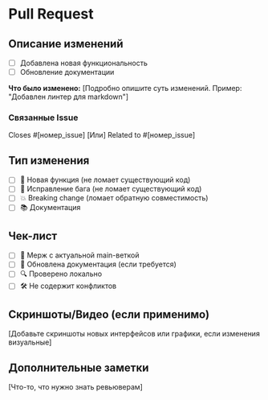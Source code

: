 # Pull Request

## Описание изменений

- [ ] Добавлена новая функциональность
- [ ] Обновление документации

**Что было изменено:**
[Подробно опишите суть изменений. Пример:
"Добавлен линтер для markdown"]

### Связанные Issue

Closes #[номер_issue]
[Или] Related to #[номер_issue]

## Тип изменения

- [ ] 🚀 Новая функция (не ломает существующий код)
- [ ] 🐛 Исправление бага (не ломает существующий код)
- [ ] 💥 Breaking change (ломает обратную совместимость)
- [ ] 📚 Документация

## Чек-лист

- [ ] 🔄 Мерж с актуальной main-веткой
- [ ] 📝 Обновлена документация (если требуется)
- [ ] 🔍 Проверено локально
- [ ] 🛠️ Не содержит конфликтов

## Скриншоты/Видео (если применимо)

[Добавьте скриншоты новых интерфейсов или графики, если изменения визуальные]

## Дополнительные заметки

[Что-то, что нужно знать ревьюверам]
